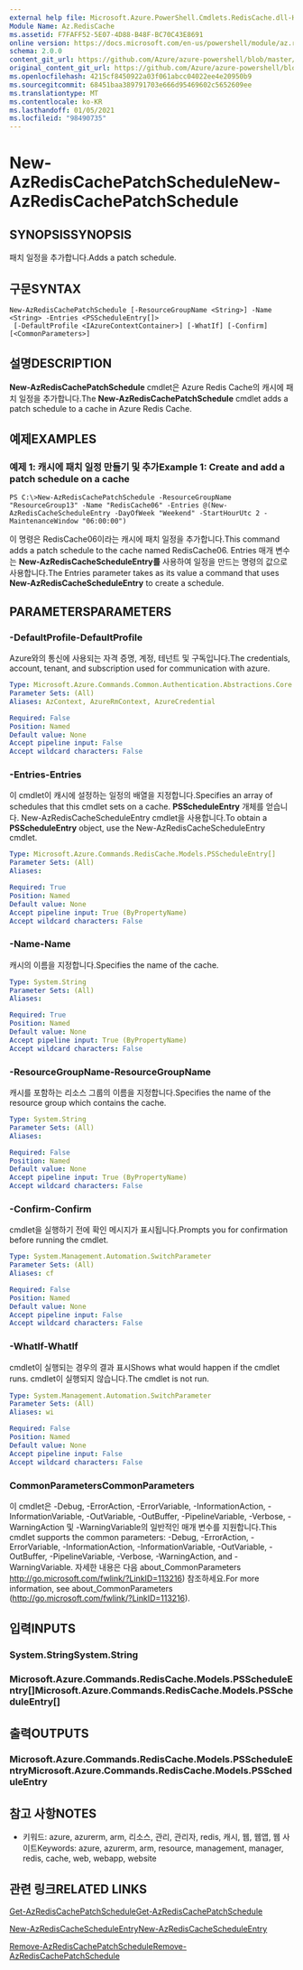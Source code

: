 ```yaml
---
external help file: Microsoft.Azure.PowerShell.Cmdlets.RedisCache.dll-Help.xml
Module Name: Az.RedisCache
ms.assetid: F7FAFF52-5E07-4D88-B48F-BC70C43E8691
online version: https://docs.microsoft.com/en-us/powershell/module/az.rediscache/new-azrediscachepatchschedule
schema: 2.0.0
content_git_url: https://github.com/Azure/azure-powershell/blob/master/src/RedisCache/RedisCache/help/New-AzRedisCachePatchSchedule.md
original_content_git_url: https://github.com/Azure/azure-powershell/blob/master/src/RedisCache/RedisCache/help/New-AzRedisCachePatchSchedule.md
ms.openlocfilehash: 4215cf8450922a03f061abcc04022ee4e20950b9
ms.sourcegitcommit: 68451baa389791703e666d95469602c5652609ee
ms.translationtype: MT
ms.contentlocale: ko-KR
ms.lasthandoff: 01/05/2021
ms.locfileid: "98490735"
---
```

# <span data-ttu-id="881c7-101">New-AzRedisCachePatchSchedule</span><span class="sxs-lookup"><span data-stu-id="881c7-101">New-AzRedisCachePatchSchedule</span></span>

## <span data-ttu-id="881c7-102">SYNOPSIS</span><span class="sxs-lookup"><span data-stu-id="881c7-102">SYNOPSIS</span></span>
<span data-ttu-id="881c7-103">패치 일정을 추가합니다.</span><span class="sxs-lookup"><span data-stu-id="881c7-103">Adds a patch schedule.</span></span>

## <span data-ttu-id="881c7-104">구문</span><span class="sxs-lookup"><span data-stu-id="881c7-104">SYNTAX</span></span>

```
New-AzRedisCachePatchSchedule [-ResourceGroupName <String>] -Name <String> -Entries <PSScheduleEntry[]>
 [-DefaultProfile <IAzureContextContainer>] [-WhatIf] [-Confirm] [<CommonParameters>]
```

## <span data-ttu-id="881c7-105">설명</span><span class="sxs-lookup"><span data-stu-id="881c7-105">DESCRIPTION</span></span>
<span data-ttu-id="881c7-106">**New-AzRedisCachePatchSchedule** cmdlet은 Azure Redis Cache의 캐시에 패치 일정을 추가합니다.</span><span class="sxs-lookup"><span data-stu-id="881c7-106">The **New-AzRedisCachePatchSchedule** cmdlet adds a patch schedule to a cache in Azure Redis Cache.</span></span>

## <span data-ttu-id="881c7-107">예제</span><span class="sxs-lookup"><span data-stu-id="881c7-107">EXAMPLES</span></span>

### <span data-ttu-id="881c7-108">예제 1: 캐시에 패치 일정 만들기 및 추가</span><span class="sxs-lookup"><span data-stu-id="881c7-108">Example 1: Create and add a patch schedule on a cache</span></span>
```
PS C:\>New-AzRedisCachePatchSchedule -ResourceGroupName "ResourceGroup13" -Name "RedisCache06" -Entries @(New-AzRedisCacheScheduleEntry -DayOfWeek "Weekend" -StartHourUtc 2 -MaintenanceWindow "06:00:00")
```

<span data-ttu-id="881c7-109">이 명령은 RedisCache06이라는 캐시에 패치 일정을 추가합니다.</span><span class="sxs-lookup"><span data-stu-id="881c7-109">This command adds a patch schedule to the cache named RedisCache06.</span></span>
<span data-ttu-id="881c7-110">Entries 매개 변수는 **New-AzRedisCacheScheduleEntry를** 사용하여 일정을 만드는 명령의 값으로 사용합니다.</span><span class="sxs-lookup"><span data-stu-id="881c7-110">The Entries parameter takes as its value a command that uses **New-AzRedisCacheScheduleEntry** to create a schedule.</span></span>

## <span data-ttu-id="881c7-111">PARAMETERS</span><span class="sxs-lookup"><span data-stu-id="881c7-111">PARAMETERS</span></span>

### <span data-ttu-id="881c7-112">-DefaultProfile</span><span class="sxs-lookup"><span data-stu-id="881c7-112">-DefaultProfile</span></span>
<span data-ttu-id="881c7-113">Azure와의 통신에 사용되는 자격 증명, 계정, 테넌트 및 구독입니다.</span><span class="sxs-lookup"><span data-stu-id="881c7-113">The credentials, account, tenant, and subscription used for communication with azure.</span></span>

```yaml
Type: Microsoft.Azure.Commands.Common.Authentication.Abstractions.Core.IAzureContextContainer
Parameter Sets: (All)
Aliases: AzContext, AzureRmContext, AzureCredential

Required: False
Position: Named
Default value: None
Accept pipeline input: False
Accept wildcard characters: False
```

### <span data-ttu-id="881c7-114">-Entries</span><span class="sxs-lookup"><span data-stu-id="881c7-114">-Entries</span></span>
<span data-ttu-id="881c7-115">이 cmdlet이 캐시에 설정하는 일정의 배열을 지정합니다.</span><span class="sxs-lookup"><span data-stu-id="881c7-115">Specifies an array of schedules that this cmdlet sets on a cache.</span></span> <span data-ttu-id="881c7-116">**PSScheduleEntry** 개체를 얻습니다. New-AzRedisCacheScheduleEntry cmdlet을 사용합니다.</span><span class="sxs-lookup"><span data-stu-id="881c7-116">To obtain a **PSScheduleEntry** object, use the New-AzRedisCacheScheduleEntry cmdlet.</span></span>

```yaml
Type: Microsoft.Azure.Commands.RedisCache.Models.PSScheduleEntry[]
Parameter Sets: (All)
Aliases:

Required: True
Position: Named
Default value: None
Accept pipeline input: True (ByPropertyName)
Accept wildcard characters: False
```

### <span data-ttu-id="881c7-117">-Name</span><span class="sxs-lookup"><span data-stu-id="881c7-117">-Name</span></span>
<span data-ttu-id="881c7-118">캐시의 이름을 지정합니다.</span><span class="sxs-lookup"><span data-stu-id="881c7-118">Specifies the name of the cache.</span></span>

```yaml
Type: System.String
Parameter Sets: (All)
Aliases:

Required: True
Position: Named
Default value: None
Accept pipeline input: True (ByPropertyName)
Accept wildcard characters: False
```

### <span data-ttu-id="881c7-119">-ResourceGroupName</span><span class="sxs-lookup"><span data-stu-id="881c7-119">-ResourceGroupName</span></span>
<span data-ttu-id="881c7-120">캐시를 포함하는 리소스 그룹의 이름을 지정합니다.</span><span class="sxs-lookup"><span data-stu-id="881c7-120">Specifies the name of the resource group which contains the cache.</span></span>

```yaml
Type: System.String
Parameter Sets: (All)
Aliases:

Required: False
Position: Named
Default value: None
Accept pipeline input: True (ByPropertyName)
Accept wildcard characters: False
```

### <span data-ttu-id="881c7-121">-Confirm</span><span class="sxs-lookup"><span data-stu-id="881c7-121">-Confirm</span></span>
<span data-ttu-id="881c7-122">cmdlet을 실행하기 전에 확인 메시지가 표시됩니다.</span><span class="sxs-lookup"><span data-stu-id="881c7-122">Prompts you for confirmation before running the cmdlet.</span></span>

```yaml
Type: System.Management.Automation.SwitchParameter
Parameter Sets: (All)
Aliases: cf

Required: False
Position: Named
Default value: None
Accept pipeline input: False
Accept wildcard characters: False
```

### <span data-ttu-id="881c7-123">-WhatIf</span><span class="sxs-lookup"><span data-stu-id="881c7-123">-WhatIf</span></span>
<span data-ttu-id="881c7-124">cmdlet이 실행되는 경우의 결과 표시</span><span class="sxs-lookup"><span data-stu-id="881c7-124">Shows what would happen if the cmdlet runs.</span></span> <span data-ttu-id="881c7-125">cmdlet이 실행되지 않습니다.</span><span class="sxs-lookup"><span data-stu-id="881c7-125">The cmdlet is not run.</span></span>

```yaml
Type: System.Management.Automation.SwitchParameter
Parameter Sets: (All)
Aliases: wi

Required: False
Position: Named
Default value: None
Accept pipeline input: False
Accept wildcard characters: False
```

### <span data-ttu-id="881c7-126">CommonParameters</span><span class="sxs-lookup"><span data-stu-id="881c7-126">CommonParameters</span></span>
<span data-ttu-id="881c7-127">이 cmdlet은 -Debug, -ErrorAction, -ErrorVariable, -InformationAction, -InformationVariable, -OutVariable, -OutBuffer, -PipelineVariable, -Verbose, -WarningAction 및 -WarningVariable의 일반적인 매개 변수를 지원합니다.</span><span class="sxs-lookup"><span data-stu-id="881c7-127">This cmdlet supports the common parameters: -Debug, -ErrorAction, -ErrorVariable, -InformationAction, -InformationVariable, -OutVariable, -OutBuffer, -PipelineVariable, -Verbose, -WarningAction, and -WarningVariable.</span></span> <span data-ttu-id="881c7-128">자세한 내용은 다음 about_CommonParameters http://go.microsoft.com/fwlink/?LinkID=113216) 참조하세요.</span><span class="sxs-lookup"><span data-stu-id="881c7-128">For more information, see about_CommonParameters (http://go.microsoft.com/fwlink/?LinkID=113216).</span></span>

## <span data-ttu-id="881c7-129">입력</span><span class="sxs-lookup"><span data-stu-id="881c7-129">INPUTS</span></span>

### <span data-ttu-id="881c7-130">System.String</span><span class="sxs-lookup"><span data-stu-id="881c7-130">System.String</span></span>

### <span data-ttu-id="881c7-131">Microsoft.Azure.Commands.RedisCache.Models.PSScheduleEntry[]</span><span class="sxs-lookup"><span data-stu-id="881c7-131">Microsoft.Azure.Commands.RedisCache.Models.PSScheduleEntry[]</span></span>

## <span data-ttu-id="881c7-132">출력</span><span class="sxs-lookup"><span data-stu-id="881c7-132">OUTPUTS</span></span>

### <span data-ttu-id="881c7-133">Microsoft.Azure.Commands.RedisCache.Models.PSScheduleEntry</span><span class="sxs-lookup"><span data-stu-id="881c7-133">Microsoft.Azure.Commands.RedisCache.Models.PSScheduleEntry</span></span>

## <span data-ttu-id="881c7-134">참고 사항</span><span class="sxs-lookup"><span data-stu-id="881c7-134">NOTES</span></span>
* <span data-ttu-id="881c7-135">키워드: azure, azurerm, arm, 리소스, 관리, 관리자, redis, 캐시, 웹, 웹앱, 웹 사이트</span><span class="sxs-lookup"><span data-stu-id="881c7-135">Keywords: azure, azurerm, arm, resource, management, manager, redis, cache, web, webapp, website</span></span>

## <span data-ttu-id="881c7-136">관련 링크</span><span class="sxs-lookup"><span data-stu-id="881c7-136">RELATED LINKS</span></span>

[<span data-ttu-id="881c7-137">Get-AzRedisCachePatchSchedule</span><span class="sxs-lookup"><span data-stu-id="881c7-137">Get-AzRedisCachePatchSchedule</span></span>](./Get-AzRedisCachePatchSchedule.md)

[<span data-ttu-id="881c7-138">New-AzRedisCacheScheduleEntry</span><span class="sxs-lookup"><span data-stu-id="881c7-138">New-AzRedisCacheScheduleEntry</span></span>](./New-AzRedisCacheScheduleEntry.md)

[<span data-ttu-id="881c7-139">Remove-AzRedisCachePatchSchedule</span><span class="sxs-lookup"><span data-stu-id="881c7-139">Remove-AzRedisCachePatchSchedule</span></span>](./Remove-AzRedisCachePatchSchedule.md)


